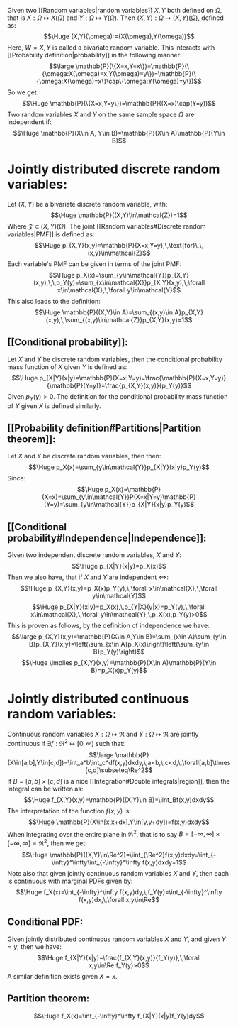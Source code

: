 Given two [[Random variables|random variables]] $X,Y$ both defined on $\Omega$, that is $X:\Omega\mapsto X(\Omega)$ and $Y:\Omega\mapsto Y(\Omega)$. Then $(X,Y):\Omega\mapsto(X,Y)(\Omega)$, defined as:$$\Huge (X,Y)(\omega):=(X(\omega),Y(\omega))$$
Here, $W=X,Y$ is called a bivariate random variable. This interacts with [[Probability definition|probability]] in the following manner:$$\large \mathbb{P}(\{X=x,Y=x\})=\mathbb{P}(\{\omega:X(\omega)=x,Y(\omega)=y\})=\mathbb{P}(\{\omega:X(\omega)=x\}\cap\{\omega:Y(\omega)=y\})$$
So we get:$$\Huge \mathbb{P}(\{X=x,Y=y\})=\mathbb{P}((X=x)\cap(Y=y))$$
Two random variables $X$ and $Y$ on the same sample space $\Omega$ are independent if:$$\Huge \mathbb{P}(X\in A, Y\in B)=\mathbb{P}(X\in A)\mathbb{P}(Y\in B)$$

# Jointly distributed discrete random variables:

Let $(X,Y)$ be a bivariate discrete random variable, with:$$\Huge \mathbb{P}((X,Y)\in\mathcal{Z})=1$$
Where $\mathcal{Z}\subseteq(X,Y)(\Omega)$. The joint [[Random variables#Discrete random variables|PMF]] is defined as:$$\Huge p_{X,Y}(x,y)=\mathbb{P}(X=x,Y=y),\,\text{for}\,\,(x,y)\in\mathcal{Z}$$
Each variable's PMF can be given in terms of the joint PMF:$$\Huge p_X(x)=\sum_{y\in\mathcal{Y}}p_{X,Y}(x,y),\,\,p_Y(y)=\sum_{x\in\mathcal{X}}p_{X,Y}(x,y),\,\forall x\in\mathcal{X},\,\forall y\in\mathcal{Y}$$
This also leads to the definition:$$\Huge \mathbb{P}((X,Y)\in A)=\sum_{(x,y)\in A}p_{X,Y}(x,y),\,\sum_{(x,y)\in\mathcal{Z}}p_{X,Y}(x,y)=1$$
## [[Conditional probability]]:

Let $X$ and $Y$ be discrete random variables, then the conditional probability mass function of $X$ given $Y$ is defined as:$$\Huge p_{X|Y}(x|y)=\mathbb{P}(X=x|Y=y)=\frac{\mathbb{P}(X=x,Y=y)}{\mathbb{P}(Y=y)}=\frac{p_{X,Y}(x,y)}{p_Y(y)}$$
Given $p_Y(y)>0$. The definition for the conditional probability mass function of $Y$ given $X$ is defined similarly.

## [[Probability definition#Partitions|Partition theorem]]:

Let $X$ and $Y$ be discrete random variables, then then:$$\Huge p_X(x)=\sum_{y\in\mathcal{Y}}p_{X|Y}(x|y)p_Y(y)$$
Since:$$\Huge p_X(x)=\mathbb{P}(X=x)=\sum_{y\in\mathcal{Y}}P(X=x|Y=y)\mathbb{P}(Y=y)=\sum_{y\in\mathcal{Y}}p_{X|Y}(x|y)p_Y(y)$$
## [[Conditional probability#Independence|Independence]]:

Given two independent discrete random variables, $X$ and $Y$:$$\Huge p_{X|Y}(x|y)=p_X(x)$$
Then we also have, that if $X$ and $Y$ are independent $\iff$:
$$\Huge p_{X,Y}(x,y)=p_X(x)p_Y(y),\,\forall x\in\mathcal{X},\,\forall y\in\mathcal{Y}$$$$\Huge p_{X|Y}(x|y)=p_X(x),\,p_{Y|X}(y|x)=p_Y(y),\,\forall x\in\mathcal{X},\,\forall y\in\mathcal{Y},\,p_X(x),p_Y(y)>0$$
This is proven as follows, by the definition of independence we have:$$\large p_{X,Y}(x,y)=\mathbb{P}(X\in A,Y\in B)=\sum_{x\in A}\sum_{y\in B}p_{X,Y}(x,y)=\left(\sum_{x\in A}p_X(x)\right)\left(\sum_{y\in B}p_Y(y)\right)$$$$\Huge \implies p_{X,Y}(x,y)=\mathbb{P}(X\in A)\mathbb{P}(Y\in B)=p_X(x)p_Y(y)$$

# Jointly distributed continuous random variables:

Continuous random variables $X:\Omega\mapsto\Re$ and $Y:\Omega\mapsto\Re$ are jointly continuous if $\exists f:\Re^2\mapsto[0,\infty)$ such that:$$\large \mathbb{P}(X\in[a,b],Y\in[c,d])=\int_a^b\int_c^df(x,y)dxdy,\,a<b,\,c<d,\,\forall[a,b]\times[c,d]\subseteq\Re^2$$
If $B=[a,b]\times[c,d]$ is a nice [[Integration#Double integrals|region]], then the integral can be written as:$$\Huge f_{X,Y}(x,y)=\mathbb{P}((X,Y)\in B)=\iint_Bf(x,y)dxdy$$
The interpretation of the function $f(x,y)$ is:
$$\Huge \mathbb{P}(X\in[x,x+dx],Y\in[y,y+dy])=f(x,y)dxdy$$
When integrating over the entire plane in $\Re^2$, that is to say $B=[-\infty,\infty]\times[-\infty,\infty]=\Re^2$, then we get:$$\Huge \mathbb{P}((X,Y)\in\Re^2)=\iint_{\Re^2}f(x,y)dxdy=\int_{-\infty}^\infty\int_{-\infty}^\infty f(x,y)dxdy=1$$
Note also that given jointly continuous random variables $X$ and $Y$, then each is continuous with marginal PDFs given by:$$\Huge f_X(x)=\int_{-\infty}^\infty f(x,y)dy,\,f_Y(y)=\int_{-\infty}^\infty f(x,y)dx,\,\forall x,y\in\Re$$
## Conditional PDF:

Given jointly distributed continuous random variables $X$ and $Y$, and given $Y=y$, then we have:$$\Huge f_{X|Y}(x|y)=\frac{f_{X,Y}(x,y)}{f_Y(y)},\,\forall x,y\in\Re:f_Y(y)>0$$
A similar definition exists given $X=x$.

## Partition theorem:

$$\Huge f_X(x)=\int_{-\infty}^\infty f_{X|Y}(x|y)f_Y(y)dy$$

